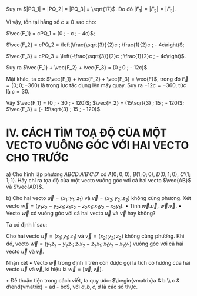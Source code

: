 Suy ra $|PQ_1| = |PQ_2| = |PQ_3| = \sqrt{17}$. Do đó $|F_1| = |F_2| = |F_3|$.

Vì vậy, tồn tại hằng số $c \neq 0$ sao cho:

$\vec{F_1} = cPQ_1 = (0 ; - c ; - 4c)$;

$\vec{F_2} = cPQ_2 = \left(\frac{\sqrt{3}}{2}c ; \frac{1}{2}c ; - 4c\right)$;

$\vec{F_3} = cPQ_3 = \left(-\frac{\sqrt{3}}{2}c ; \frac{1}{2}c ; - 4c\right)$.

Suy ra $\vec{F_1} + \vec{F_2} + \vec{F_3} = (0 ; 0 ; - 12c)$.

Mặt khác, ta có: $\vec{F_1} + \vec{F_2} + \vec{F_3} = \vec{F}$, trong đó $\vec{F} = (0 ; 0 ; - 360)$ là trọng lực tác dụng lên máy quay. Suy ra $- 12c = - 360$, tức là $c = 30$.

Vậy $\vec{F_1} = (0 ; - 30 ; - 120)$; $\vec{F_2} = (15\sqrt{3} ; 15 ; - 120)$; $\vec{F_3} = (- 15\sqrt{3} ; 15 ; - 120)$.

# IV. CÁCH TÌM TOẠ ĐỘ CỦA MỘT VECTO VUÔNG GÓC VỚI HAI VECTO CHO TRƯỚC

a) Cho hình lập phương $ABCD.A'B'C'D'$ có $A(0 ; 0 ; 0)$, $B(1 ; 0 ; 0)$, $D(0 ; 1 ; 0)$, $C'(1 ; 1 ; 1)$. Hãy chỉ ra tọa độ của một vecto vuông góc với cả hai vecto $\vec{AB}$ và $\vec{AD}$.

b) Cho hai vecto $\vec{u} = (x_1 ; y_1 ; z_1)$ và $\vec{v} = (x_2 ; y_2 ; z_2)$ không cùng phương.
Xét vecto $\vec{w} = (y_1z_2 - y_2z_1 ; z_1x_2 - z_2x_1 ; x_1y_2 - x_2y_1)$.
• Tính $\vec{w} . \vec{u}$, $\vec{w} . \vec{v}$.
• Vecto $\vec{w}$ có vuông góc với cả hai vecto $\vec{u}$ và $\vec{v}$ hay không?

Ta có định lí sau:

Cho hai vecto $\vec{u} = (x_1 ; y_1 ; z_1)$ và $\vec{v} = (x_2 ; y_2 ; z_2)$ không cùng phương.
Khi đó, vecto $\vec{w} = (y_1z_2 - y_2z_1 ; z_1x_2 - z_2x_1 ; x_1y_2 - x_2y_1)$ vuông góc với cả hai vecto $\vec{u}$ và $\vec{v}$.

Nhận xét
• Vecto $\vec{w}$ trong định lí trên còn được gọi là tích có hướng của hai vecto $\vec{u}$ và $\vec{v}$, kí hiệu là $\vec{w} = [\vec{u}, \vec{v}]$.

• Để thuận tiện trong cách viết, ta quy ước: $\begin{vmatrix}a & b \\ c & d\end{vmatrix} = ad - bc$, với $a, b, c, d$ là các số thực.